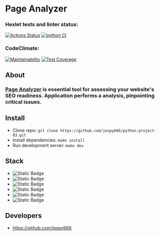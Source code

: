 # Page Analyzer
### Hexlet tests and linter status:
[![Actions Status](https://github.com/jespy666/python-project-83/workflows/hexlet-check/badge.svg)](https://github.com/jespy666/python-project-83/actions)
[![python CI](https://github.com/jespy666/python-project-83/actions/workflows/main.yml/badge.svg)](https://github.com/jespy666/python-project-83/actions/workflows/main.yml)  
### CodeClimate:
[![Maintainability](https://api.codeclimate.com/v1/badges/625e772f4adc43bdd6a0/maintainability)](https://codeclimate.com/github/jespy666/python-project-83/maintainability)
[![Test Coverage](https://api.codeclimate.com/v1/badges/625e772f4adc43bdd6a0/test_coverage)](https://codeclimate.com/github/jespy666/python-project-83/test_coverage)
## About
### [Page Analyzer](https://page-analyzer-96tu.onrender.com/) is essential tool for assessing your website's SEO readiness. Application performs a analysis, pinpointing critical issues.
## Install
- Clone repo: `git clone https://github.com/jespy666/python-project-83.git`
- Install dependencies: `make install`
- Run development server: `make dev`
## Stack
- ![Static Badge](https://img.shields.io/badge/Python%203.10-blue)
- ![Static Badge](https://img.shields.io/badge/Flask%202.3.3-purple)
- ![Static Badge](https://img.shields.io/badge/Bootstrap%205.3.1-orange)
- ![Static Badge](https://img.shields.io/badge/PostgreSQL%2015-brown)
- ![Static Badge](https://img.shields.io/badge/Poetry%201.3.2-green)
- ![Static Badge](https://img.shields.io/badge/PyTest%207.4.1-red)
## Developers
- https://github.com/jespy666
